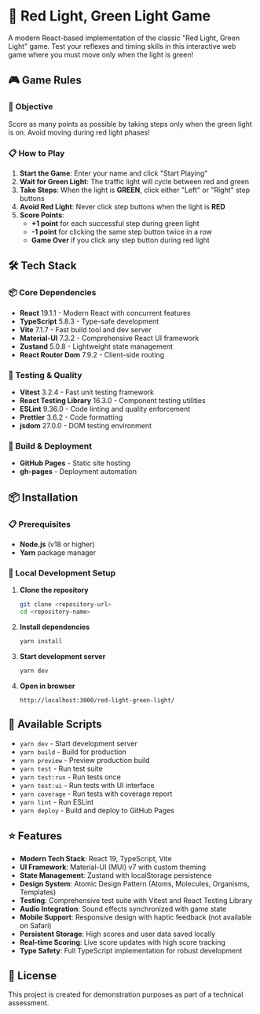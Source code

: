 # 🚦 Red Light, Green Light Game

A modern React-based implementation of the classic "Red Light, Green Light" game. Test your reflexes and timing skills in this interactive web game where you must move only when the light is green!

## 🎮 Game Rules

### 🎯 Objective

Score as many points as possible by taking steps only when the green light is on. Avoid moving during red light phases!

### 📋 How to Play

1. **Start the Game**: Enter your name and click "Start Playing"
2. **Wait for Green Light**: The traffic light will cycle between red and green
3. **Take Steps**: When the light is **GREEN**, click either "Left" or "Right" step buttons
4. **Avoid Red Light**: Never click step buttons when the light is **RED**
5. **Score Points**:
   - **+1 point** for each successful step during green light
   - **-1 point** for clicking the same step button twice in a row
   - **Game Over** if you click any step button during red light

## 🛠 Tech Stack

### 📦 Core Dependencies

- **React** 19.1.1 - Modern React with concurrent features
- **TypeScript** 5.8.3 - Type-safe development
- **Vite** 7.1.7 - Fast build tool and dev server
- **Material-UI** 7.3.2 - Comprehensive React UI framework
- **Zustand** 5.0.8 - Lightweight state management
- **React Router Dom** 7.9.2 - Client-side routing

### 🧪 Testing & Quality

- **Vitest** 3.2.4 - Fast unit testing framework
- **React Testing Library** 16.3.0 - Component testing utilities
- **ESLint** 9.36.0 - Code linting and quality enforcement
- **Prettier** 3.6.2 - Code formatting
- **jsdom** 27.0.0 - DOM testing environment

### 🚀 Build & Deployment

- **GitHub Pages** - Static site hosting
- **gh-pages** - Deployment automation

## 📦 Installation

### 📋 Prerequisites

- **Node.js** (v18 or higher)
- **Yarn** package manager

### 🔧 Local Development Setup

1. **Clone the repository**

   ```bash
   git clone <repository-url>
   cd <repository-name>
   ```

2. **Install dependencies**

   ```bash
   yarn install
   ```

3. **Start development server**

   ```bash
   yarn dev
   ```

4. **Open in browser**
   ```
   http://localhost:3000/red-light-green-light/
   ```

## 🚀 Available Scripts

- `yarn dev` - Start development server
- `yarn build` - Build for production
- `yarn preview` - Preview production build
- `yarn test` - Run test suite
- `yarn test:run` - Run tests once
- `yarn test:ui` - Run tests with UI interface
- `yarn coverage` - Run tests with coverage report
- `yarn lint` - Run ESLint
- `yarn deploy` - Build and deploy to GitHub Pages

## ⭐ Features

- **Modern Tech Stack**: React 19, TypeScript, Vite
- **UI Framework**: Material-UI (MUI) v7 with custom theming
- **State Management**: Zustand with localStorage persistence
- **Design System**: Atomic Design Pattern (Atoms, Molecules, Organisms, Templates)
- **Testing**: Comprehensive test suite with Vitest and React Testing Library
- **Audio Integration**: Sound effects synchronized with game state
- **Mobile Support**: Responsive design with haptic feedback (not available on Safari)
- **Persistent Storage**: High scores and user data saved locally
- **Real-time Scoring**: Live score updates with high score tracking
- **Type Safety**: Full TypeScript implementation for robust development

## 📄 License

This project is created for demonstration purposes as part of a technical assessment.
